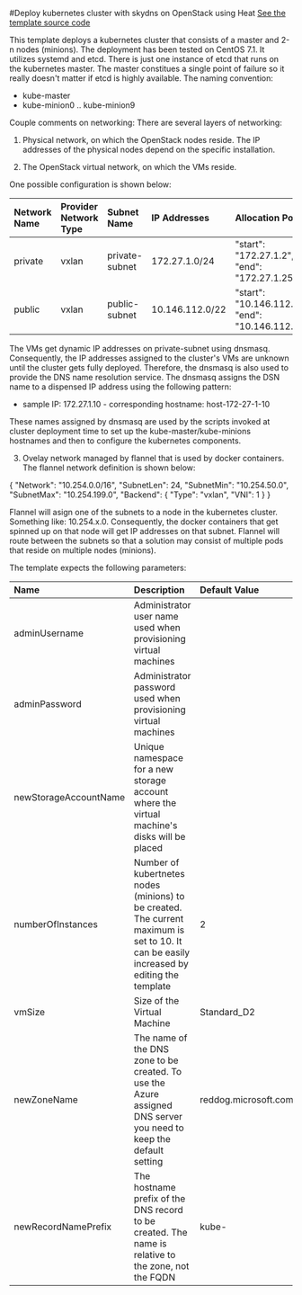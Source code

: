 #Deploy kubernetes cluster with skydns on OpenStack using Heat
<a href="https://raw.githubusercontent.com/jarekmisz/mayo-openstack/master/kube-cluster-centos/templates/kube-cluster.yaml" target="_blank">
    See the template source code
</a>



This template deploys a kubernetes cluster that consists of a master and 2-n nodes (minions). The deployment has been tested on CentOS 7.1. It utilizes systemd and etcd. There is just one instance of etcd that runs on the kubernetes master. The master constitues a single point of failure so it really doesn't matter if etcd is highly available.
The naming convention:

* kube-master
* kube-minion0 .. kube-minion9

Couple comments on networking:
There are several layers of networking:

1. Physical network, on which the OpenStack nodes reside.
The IP addresses of the physical nodes depend on the specific installation.

2. The OpenStack virtual network, on which the VMs reside.

One possible configuration is shown below:

| Network Name | Provider Network Type | Subnet Name | IP Addresses | Allocation Pools | 
|:--- |:---|:---|:---|:---|
| private | vxlan | private-subnet |  172.27.1.0/24 | "start": "172.27.1.2", "end": "172.27.1.254" |
| public | vxlan | public-subnet | 10.146.112.0/22 | "start": "10.146.112.16", "end": "10.146.112.31" |


The VMs get dynamic IP addresses on private-subnet using dnsmasq. Consequently, the IP addresses assigned to the cluster's VMs are unknown until the cluster gets fully deployed. Therefore, the dnsmasq is also used to provide the DNS name resolution service. The dnsmasq assigns the DSN name to a dispensed IP address using the following pattern:

* sample IP: 172.27.1.10 - corresponding hostname: host-172-27-1-10

These names assigned by dnsmasq are used by the scripts invoked at cluster deployment time to set up the kube-master/kube-minions hostnames and then to configure the kubernetes components.
 

3. Ovelay network managed by flannel that is used by docker containers. The flannel network definition is shown below:

{
    "Network": "10.254.0.0/16",
    "SubnetLen": 24,
    "SubnetMin": "10.254.50.0",
    "SubnetMax": "10.254.199.0",
    "Backend": {
        "Type": "vxlan",
        "VNI": 1
    }
}

Flannel will asign one of the subnets to a node in the kubernetes cluster. Something like: 10.254.x.0. Consequently, the docker containers that get spinned up on that node will get IP addresses on that subnet. Flannel will route between the subnets so that a solution may consist of multiple pods that reside on multiple nodes (minions).

The template expects the following parameters:

| Name   | Description | Default Value |
|:--- |:---|:---|
| adminUsername  | Administrator user name used when provisioning virtual machines  | |
| adminPassword  | Administrator password used when provisioning virtual machines  | |
| newStorageAccountName | Unique namespace for a new storage account where the virtual machine's disks will be placed | |
| numberOfInstances | Number of kubertnetes nodes (minions) to be created. The current maximum is set to 10. It can be easily increased by editing the template | 2 |
| vmSize | Size of the Virtual Machine | Standard_D2 |
| newZoneName | The name of the DNS zone to be created. To use the Azure assigned DNS server you need to keep the default setting | reddog.microsoft.com |
| newRecordNamePrefix | The hostname prefix of the DNS record to be created.  The name is relative to the zone, not the FQDN | kube- |


